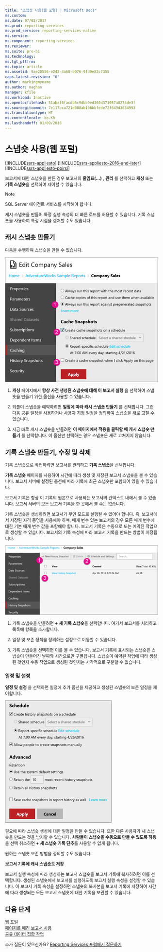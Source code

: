 ```yaml
---
title: "스냅샷 사용(웹 포털) | Microsoft Docs"
ms.custom: 
ms.date: 07/02/2017
ms.prod: reporting-services
ms.prod_service: reporting-services-native
ms.service: 
ms.component: reporting-services
ms.reviewer: 
ms.suite: pro-bi
ms.technology: 
ms.tgt_pltfrm: 
ms.topic: article
ms.assetid: 9ae20556-e243-4a60-b076-9fd9e82c7355
caps.latest.revision: "6"
author: markingmyname
ms.author: maghan
manager: kfile
ms.workload: Inactive
ms.openlocfilehash: 51abaf6facdb6c9dbb9ed360d371057a0274de3f
ms.sourcegitcommit: 7e117bca721d008ab106bbfede72f649d3634993
ms.translationtype: HT
ms.contentlocale: ko-KR
ms.lasthandoff: 01/09/2018
---
```

# <a name="working-with-snapshots-web-portal"></a>스냅숏 사용(웹 포털)

[!INCLUDE[ssrs-appliesto](../includes/ssrs-appliesto.md)] [!INCLUDE[ssrs-appliesto-2016-and-later](../includes/ssrs-appliesto-2016-and-later.md)] [!INCLUDE[ssrs-appliesto-pbirsi](../includes/ssrs-appliesto-pbirs.md)]

보고서에 대한 스냅숏을 만든 경우 보고서의 **줄임표(...)** , **관리** 를 선택하고 **캐싱** 또는 **기록 스냅숏**을 선택하여 제어할 수 있습니다.  
  
> [!NOTE]
> SQL Server 에이전트 서비스를 시작해야 합니다.  
   
캐시 스냅숏을 만들어 특정 실행 속성의 더 빠른 로드를 허용할 수 있습니다. 기록 스냅숏을 사용하여 특정 시점을 캡처할 수도 있습니다.  
  
## <a name="creating-a-cache-snapshot"></a>캐시 스냅숏 만들기  
  
다음을 수행하여 스냅숏을 만들 수 있습니다.  
  
![ssRSWebPortal-report-caching4](../reporting-services/media/ssrswebportal-report-caching4.png)  
  
1.  **캐싱** 페이지에서 **항상 사전 생성된 스냅숏에 대해 이 보고서 실행** 을 선택하여 스냅숏을 만들기 위한 옵션을 사용할 수 있습니다.  
  
2.  되풀이 스냅숏을 예약하려면 **일정에 따라 캐시 스냅숏 만들기** 를 선택합니다. 그런 다음 공유 일정을 사용하거나 사용자 지정 일정을 정의하여 스냅숏을 새로 고칠 수 있습니다.  
  
3.  지금 바로 캐시 스냅숏을 만들려면 **이 페이지에서 적용을 클릭할 때 캐시 스냅숏 만들기** 를 선택합니다. 이 옵션만 선택하는 경우 스냅숏은 새로 고쳐지지 않습니다.  
  
## <a name="create-modify-and-delete-history-snapshots"></a>기록 스냅숏 만들기, 수정 및 삭제  
  
기록 스냅숏으로 작업하려면 보고서를 관리하고 **기록 스냅숏**을 선택합니다.  
  
**기록 스냅숏** 페이지를 사용하여 시간에 따라 생성 및 저장된 보고서 스냅숏을 볼 수 있습니다. 보고서 서버에 설정된 옵션에 따라 기록에 최근 스냅숏만 포함되어 있을 수 있습니다.  
  
보고서 기록은 항상 이 기록의 원본으로 사용되는 보고서의 컨텍스트 내에서 볼 수 있습니다. 보고서 서버의 모든 보고서 기록을 한 곳에서 볼 수는 없습니다.  
  
기록 스냅숏을 생성하려면 보고서가 무인 모드로 실행될 수 있어야 합니다. 즉, 보고서에서 저장된 자격 증명을 사용해야 하며, 매개 변수 있는 보고서의 경우 모든 매개 변수에 대한 기본 매개 변수 값을 포함해야 합니다. 보고서 기록은 수동으로 또는 예약된 작업으로 생성할 수 있습니다. 보고서의 기록 속성에 따라 보고서 기록을 만드는 방법이 지정됩니다.  
  
![ssRSWebPortal-historysnapshots1](../reporting-services/media/ssrswebportal-historysnapshots1.png)  
   
1.  기록 스냅숏을 만들려면 **+ 새 기록 스냅숏**을 선택합니다. 여기서 보고서를 처리하고 목록에 항목을 추가합니다.  
  
2.  일정 및 보존 정책을 정의하는 설정으로 이동할 수 있습니다.  
  
3.  기록 스냅숏을 선택하면 이를 볼 수 있습니다. 보고서 기록에 표시되는 스냅숏은 스냅숏이 만들어진 날짜와 시간으로만 구별됩니다. 스냅숏이 예약된 작업에 따라 생성된 것인지 수동 작업으로 생성된 것인지는 시각적으로 구분할 수 없습니다.  
  
### <a name="schedule-and-settings"></a>일정 및 설정  
  
**일정 및 설정** 을 선택하면 일정에 추가 옵션을 제공하고 생성된 스냅숏의 보존 일정을 제어합니다.  
  
![ssRSWebPortal-historysnapshots2](../reporting-services/media/ssrswebportal-historysnapshots2.png)  
   
필요에 따라 스냅숏 생성에 대한 일정을 만들 수 있습니다. 또한 다른 사용자가 새 스냅숏을 만드는 것을 방지할 수 있습니다. **사람들이 스냅숏을 수동으로 만들 수 있도록 허용** 을 선택 취소하면 **+ 새 스냅숏 기록 단추**를 사용할 수 없게 됩니다.  
  
원하는 스냅숏 보존 방법을 정의할 수도 있습니다.  
  
**보고서 기록에 캐시 스냅숏도 저장**  
  
보고서 실행 속성에 따라 생성하는 보고서 스냅숏을 보고서 기록에 복사하려면 이를 선택합니다. 생성된 스냅숏에서 보고서를 실행하도록 보고서 실행 속성을 설정할 수 있습니다. 이 보고서 기록 속성을 설정하면 스냅숏의 복사본을 보고서 기록에 저장하여 시간에 따라 생성되는 모든 보고서 스냅숏에 대한 기록을 보관할 수 있습니다.

## <a name="next-steps"></a>다음 단계

[웹 포털](../reporting-services/web-portal-ssrs-native-mode.md)  
[페이지를 매긴 보고서 사용](working-with-paginated-reports-web-portal.md)  
[공유 데이터 집합 작업](../reporting-services/work-with-shared-datasets-web-portal.md)

추가 질문이 있으신가요? [Reporting Services 포럼에서 질문하기](http://go.microsoft.com/fwlink/?LinkId=620231)
